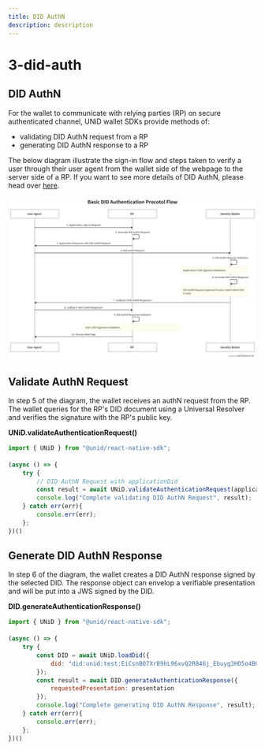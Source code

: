 ```yaml
---
title: DID AuthN
description: description
---
```


# 3-did-auth

## DID AuthN

For the wallet to communicate with relying parties \(RP\) on secure authenticated channel, UNiD wallet SDKs provide methods of:

* validating DID AuthN request from a RP
* generating DID AuthN response to a RP

The below diagram illustrate the sign-in flow and steps taken to verify a user through their user agent from the wallet side of the webpage to the server side of a RP. If you want to see more details of DID AuthN, please head over [here](https://github.com/getunid/unid-docs/tree/e7fb1b3ad25103722358ceeb45984bbaf95da3da/content/unid/3-extensions/README.md).

![DID Auth Protocol Flow](../../.gitbook/assets/did-authN-protocol.png)

## Validate AuthN Request

In step 5 of the diagram, the wallet receives an authN request from the RP. The wallet queries for the RP's DID document using a Universal Resolver and verifies the signature with the RP's public key.

**UNiD.validateAuthenticationRequest\(\)**

```javascript
import { UNiD } from "@unid/react-native-sdk";

(async () => {
    try {
        // DID AuthN Request with applicationDid
        const result = await UNiD.validateAuthenticationRequest(applicationDid);
        console.log("Complete validating DID AuthN Request", result);
    } catch err(err){
        console.err(err);
    };
})()
```

## Generate DID AuthN Response

In step 6 of the diagram, the wallet creates a DID AuthN response signed by the selected DID. The response object can envelop a verifiable presentation and will be put into a JWS signed by the DID.

**DID.generateAuthenticationResponse\(\)**

```javascript
import { UNiD } from "@unid/react-native-sdk";

(async () => {
    try {
        const DID = await UNiD.loadDid({
            did: "did:unid:test:EiCsnBO7XrB9hL96xvQ2R846j_Ebuyg3HO5o4BOSoU7ffg"
        });
        const result = await DID.generateAuthenticationResponse({
            requestedPresentation: presentation
        });
        console.log("Complete generating DID AuthN Response", result);
    } catch err(err){
        console.err(err);
    };
})()
```

